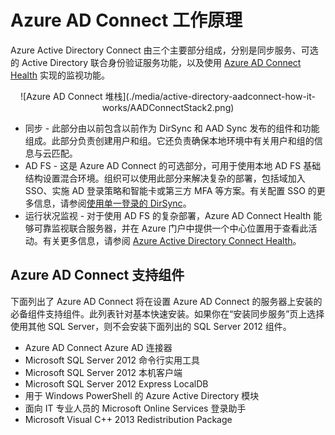 <properties 
	pageTitle="Azure AD Connect 工作原理" 
	description="了解 Azure AD Connect 的工作原理。" 
	services="active-directory" 
	documentationCenter="" 
	authors="billmath" 
	manager="stevenpo" 
	editor="curtand"/>

<tags 
	ms.service="active-directory" 
	ms.date="08/24/2015" 
	wacn.date="11/02/2015"/>

# Azure AD Connect 工作原理



Azure Active Directory Connect 由三个主要部分组成，分别是同步服务、可选的 Active Directory 联合身份验证服务功能，以及使用 [Azure AD Connect Health](https://msdn.microsoft.com/library/azure/dn906722.aspx) 实现的监视功能。


<center>![Azure AD Connect 堆栈](./media/active-directory-aadconnect-how-it-works/AADConnectStack2.png)
</center>

- 同步 - 此部分由以前包含以前作为 DirSync 和 AAD Sync 发布的组件和功能组成。此部分负责创建用户和组。它还负责确保本地环境中有关用户和组的信息与云匹配。
- AD FS - 这是 Azure AD Connect 的可选部分，可用于使用本地 AD FS 基础结构设置混合环境。组织可以使用此部分来解决复杂的部署，包括域加入 SSO、实施 AD 登录策略和智能卡或第三方 MFA 等方案。有关配置 SSO 的更多信息，请参阅[使用单一登录的 DirSync](https://msdn.microsoft.com/library/azure/dn441213.aspx)。
- 运行状况监视 - 对于使用 AD FS 的复杂部署，Azure AD Connect Health 能够可靠监视联合服务器，并在 Azure 门户中提供一个中心位置用于查看此活动。有关更多信息，请参阅 [Azure Active Directory Connect Health](https://msdn.microsoft.com/library/azure/dn906722.aspx)。


## Azure AD Connect 支持组件

下面列出了 Azure AD Connect 将在设置 Azure AD Connect 的服务器上安装的必备组件支持组件。此列表针对基本快速安装。如果你在“安装同步服务”页上选择使用其他 SQL Server，则不会安装下面列出的 SQL Server 2012 组件。

- Azure AD Connect Azure AD 连接器
- Microsoft SQL Server 2012 命令行实用工具
- Microsoft SQL Server 2012 本机客户端
- Microsoft SQL Server 2012 Express LocalDB
- 用于 Windows PowerShell 的 Azure Active Directory 模块
- 面向 IT 专业人员的 Microsoft Online Services 登录助手
- Microsoft Visual C++ 2013 Redistribution Package

<!---HONumber=60-->